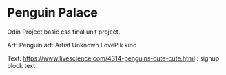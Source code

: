 # Penguin Palace
Odin Project basic css final unit project.

Art:
    Penguin art: 
        Artist Unknown
        LovePik
        kino



Text:
    https://www.livescience.com/4314-penguins-cute-cute.html : signup block text
